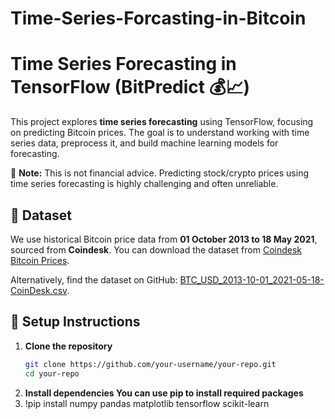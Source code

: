 # Time-Series-Forcasting-in-Bitcoin
# Time Series Forecasting in TensorFlow (BitPredict 💰📈)

This project explores **time series forecasting** using TensorFlow, focusing on predicting Bitcoin prices. The goal is to understand working with time series data, preprocess it, and build machine learning models for forecasting.

🚨 **Note:** This is not financial advice. Predicting stock/crypto prices using time series forecasting is highly challenging and often unreliable.

## 📂 Dataset

We use historical Bitcoin price data from **01 October 2013 to 18 May 2021**, sourced from **Coindesk**. You can download the dataset from [Coindesk Bitcoin Prices](https://www.coindesk.com/price/bitcoin).

Alternatively, find the dataset on GitHub: [BTC_USD_2013-10-01_2021-05-18-CoinDesk.csv](https://github.com/mrdbourke/tensorflow-deep-learning/blob/main/extras/BTC_USD_2013-10-01_2021-05-18-CoinDesk.csv).

## 🚀 Setup Instructions

1. **Clone the repository**
   ```bash
   git clone https://github.com/your-username/your-repo.git
   cd your-repo

2. **Install dependencies You can use pip to install required packages**
3. !pip install numpy pandas matplotlib tensorflow scikit-learn
